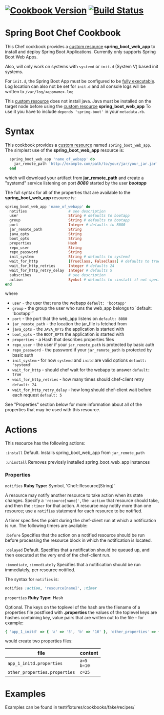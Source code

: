[![Cookbook Version](https://img.shields.io/cookbook/v/spring-boot.svg)](https://supermarket.chef.io/cookbooks/spring-boot)
[![Build Status](https://travis-ci.org/goblin23/chef-spring-boot.svg?branch=master)](https://travis-ci.org/goblin23/chef-spring-boot)
=====================================================
Spring Boot Chef Cookbook
=====================================================
This Chef cookbook provides a [custom resource](https://docs.chef.io/custom_resources.html) **spring_boot_web_app** to install and deploy Spring Boot
Applications. Currently only supports Spring Boot Web
Apps.

Also, will only work on systems with `systemd` or `init.d` (System V) based init systems.

For `init.d`, the Spring Boot App must be configured
to be [fully executable](http://docs.spring.io/spring-boot/docs/current/reference/html/deployment-install.html).
Log location can also not be set for `init.d` and all
console logs will be written to `/var/log/<appname>.log`

This [custom resource](https://docs.chef.io/custom_resources.html) does not install java.
Java must be installed on the target node before using the [custom resource](https://docs.chef.io/custom_resources.html) **spring_boot_web_app**
To use it you have to include `depends 'spring-boot'` in your `metadata.rb`.

Syntax
=====================================================

This cookbook provides a [custom resource](https://docs.chef.io/custom_resources.html) named `spring_boot_web_app`.
The simplest use of the **spring_boot_web_app** resource is:
```ruby
  spring_boot_web_app 'name_of_webapp' do
    jar_remote_path 'http://example.com/path/to/your/jar/your_jar.jar'
  end
```
which will download your artifact from **jar_remote_path** and create a "systemd" service listening on port ***8080***
started by the user ***bootapp***

The full syntax for all of the properties that are available to the **spring_boot_web_app** resource is:
```ruby
spring_boot_web_app 'name_of_webapp' do
  notifies                   # see description
  user                       String # defaults to bootapp
  group                      String # defaults to bootapp
  port                       Integer # defaults to 8080
  jar_remote_path            String
  java_opts                  String
  boot_opts                  String
  properties                 Hash
  repo_user                  String
  repo_password              String
  init_system                String # defaults to systemd
  wait_for_http              [TrueClass, FalseClass] # defaults to true
  wait_for_http_retries      Integer # defaults 24
  wait_for_http_retry_delay  Integer # defaults 5
  subscribes                 # see description
  action                     Symbol # defaults to :install if not specified
end
```
where

* ``user``  - the user that runs the webapp `default: 'bootapp'`
* ``group`` - the group the user who runs the web_app belongs to `default: 'bootapp'``
* ``port`` - the port that the web_app listens on `default: 8080`
* ``jar_remote_path`` - the location the jar_file is fetched from
* ``java_opts`` - the `JAVA_OPTS` the application is started with
* ``boot_opts`` - the `BOOT_OPTS` the application is started with
* ``properties`` - a Hash that describes properties files
* ``repo_user`` - the user if your `jar_remote_path` is protected by basic auth
* ``repo_password`` - the password if your `jar_remote_path` is protected by basic auth
* ``init_system`` - for now `systemd` and `initd` are valid options `default: 'systemd'`
* ``wait_for_http`` - should chef wait for the webapp to answer `default: true`
* ``wait_for_http_retries`` - how many times should chef-client retry   `default: 24`
* ``wait_for_http_retry_delay`` - how long should chef-client wait before each request `default: 5`

See "Properties" section below for more information about all of the properties that may be used with this resource.

Actions
=====================================================
This resource has the following actions:

``:install``
  Default. Installs spring_boot_web_app from `jar_remote_path`

``:uninstall``
  Removes previosly installed spring_boot_web_app instances

### Properties

``notifies``
   **Ruby Type:** Symbol, 'Chef::Resource[String]'

   A resource may notify another resource to take action when its state changes. Specify a ``'resource[name]'``, the ``:action`` that resource should take, and then the ``:timer`` for that action. A resource may notify more than one resource; use a ``notifies`` statement for each resource to be notified.


   A timer specifies the point during the chef-client run at which a notification is run. The following timers are available:

   ``:before``
      Specifies that the action on a notified resource should be run before processing the resource block in which the notification is located.

   ``:delayed``
      Default. Specifies that a notification should be queued up, and then executed at the very end of the chef-client run.

   ``:immediate``, ``:immediately``
      Specifies that a notification should be run immediately, per resource notified.

   The syntax for ``notifies`` is:

```ruby
notifies :action, 'resource[name]', :timer
```

``properties``
   **Ruby Type:** Hash
   
   Optional. The keys on the toplevel of the hash are the filename of a properties file postfixed with **.properties**
   the values of the toplevel keys are hashes containing key, value pairs that are written out to the file - for example:
```ruby
{ 'app_1_initd' => { 'a' => '5', 'b' => '10' }, 'other_properties' => { 'c' => '25'}}  
```
would create two properties files:

file                          | content       |
------------                  | ------------- |
`app_1_initd.properties`      | `a=5`<br> `b=10`|
`other_properties.properties` | `c=25`        |


Examples
=====================================================

Examples can be found in test/fixtures/cookbooks/fake/recipes/
